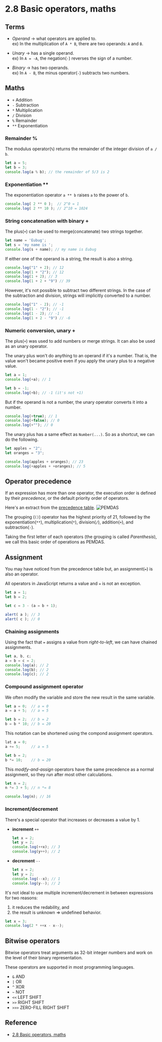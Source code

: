 #  2.8 Basic operators, maths

## Terms

- *Operand* → what operators are applied to. <br />
    ex) In the multiplication of `A * B`, there are two operands: `A` and `B`.

- *Unary* → has a single operand. <br />
    ex) In `A = -A`, the negation(`-`) reverses the sign of a number.

- *Binary* → has two operands. <br />
    ex) In `A - B`, the minus operator(`-`) subtracts two numbers.

## Maths

- `+` Addition
- `-` Subtraction
- `*` Multiplication
- `/` Division
- `%` Remainder
- `**` Exponentiation

### Remainder %

The modulus operator(`%`) returns the remainder of the integer division of `a / b`.

```js
let a = 5;
let b = 3;
console.log(a % b); // the remainder of 5/3 is 2
```

### Exponentiation **

The exponentiation operator `a ** b` raises `a` to the power of `b`.

```js
console.log( 2 ** 0 );  // 2^0 = 1
console.log( 2 ** 10 ); // 2^10 = 1024
```

### String concatenation with binary +

The plus(`+`) can be used to merge(concatenate) two strings together.

```js
let name = 'Eubug';
let s = 'my name is ';
console.log(s + name); // my name is Eubug
```

If either one of the operand is a string, the result is also a string.

```js
console.log("1" + 2); // 12
console.log(1 + "2"); // 12
console.log(1 + 2); // 3
console.log(1 + 2 + "9") // 39
```

However, it's not possible to subtract two different strings.
In the case of the subtraction and division, strings will implicitly converted to a number.

```js
console.log("1" - 2); // -1
console.log(1 - "2"); // -1
console.log(1 - 2); // -1
console.log(1 + 2 - "9") // -6 
```

### Numeric conversion, unary +

The plus(`+`) was used to add numbers or merge strings. It can also be used as an unary operator.

The unary plus won't do anything to an operand if it's a number. 
That is, the value won't became positive even if you apply the unary plus to a negative value.

```js
let a = 1;
console.log(+a); // 1

let b = -1;
console.log(+b); // -1 (it's not +1)
```

But if the operand is not a number, the unary operator converts it into a number.
```js
console.log(+true); // 1
console.log(+false); // 0
console.log(+""); // 0
```

The unary plus has a same effect as `Number(...)`. So as a shortcut, we can do the following.

```js
let apples = "2";
let oranges = "3";

console.log(apples + oranges); // 23 
console.log(+apples + +oranges); // 5
```

## Operator precedence

If an expression has more than one operator, the execution order is defined by their *precedence*, or the default priority order of operators.

Here's an extract from the [precedence table](https://developer.mozilla.org/en-US/docs/Web/JavaScript/Reference/Operators/Operator_Precedence). ![PEMDAS](/img/in-post/modern-js/fundamental3/js-pemdas.png)

The grouping (`()`) operator has the highest priority of 21, followed by the exponentiation(`**`), multiplication(`*`), division(`/`), addition(`+`), and subtraction(`-`).

Taking the first letter of each operators (the grouping is called *Parenthesis*), we call this basic order of operations as PEMDAS.

## Assignment

You may have noticed from the precedence table but, an assignment(`=`) is also an operator.

All operators in JavaScript returns a value and `=` is not an exception.

```js
let a = 1;
let b = 2;

let c = 3 - (a = b + 1);

alert( a ); // 3
alert( c ); // 0
```

### Chaining assignments

Using the fact that `=` assigns a value from *right-to-left*, we can 
have chained assignments.

```js
let a, b, c;
a = b = c = 2;
console.log(a); // 2
console.log(b); // 2
console.log(c); // 2
```

### Compound assignment operator

We often modify the variable and store the new result in the same variable.

```js
let a = 0;  // a = 0
a = a + 5;  // a = 5

let b = 2;  // b = 2
b = b * 10; // b = 20
```

This notation can be shortened using the compond assignment operators.

```js
lat a = 0;
a += 5;     // a = 5

let b = 2;
b *= 10;    // b = 20
```

This *modify-and-assign* operators have the same precedence as a normal assignment, so they run after most other calculations.

```js
let n = 2;
n *= 3 + 5; // n *= 8

console.log(n); // 16
```

### Increment/decrement

There's a special operator that increases or decreases a value by 1.

- **increment** `++`
    ```js
    let x = 2;
    let y = 2;
    console.log(++x); // 3
    console.log(y++); // 2
    ```

- **decrement** `--`
    ```js
    let x = 2;
    let y = 2;
    console.log(--x); // 1
    console.log(y--); // 2
    ```

It's not ideal to use multiple increment/decrement in between expressions for two reasons:
1. it reduces the redability, and
2. the result is unknown => undefined behavior.

```js
let x = 3;
console.log(2 * ++x - x--);
```

## Bitwise operators

Bitwise operators treat arguments as 32-bit integer numbers and work on the level of their binary representation.

These operators are supported in most programming languages.

- `&` AND
- `|` OR
- `^` XOR
- `~` NOT
- `<<` LEFT SHIFT
- `>>` RIGHT SHIFT
- `>>>` ZERO-FILL RIGHT SHIFT

## Reference
- [2.8 Basic operators, maths](https://javascript.info/operators)